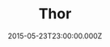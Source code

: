 ---
title: "Thor"
year: 2011
date: 2015-05-23T23:00:00.000Z
permalink: /almanac/movies/2015-05-24-thor/index.html
rating: 3
tmdbid: 10195
---